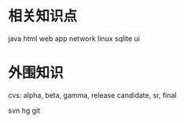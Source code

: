 # 相关知识点

java
html
web app
network
linux
sqlite
ui

# 外围知识

cvs: alpha, beta, gamma, release candidate, sr, final

svn
hg
git


